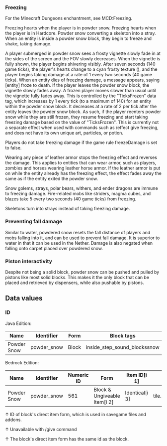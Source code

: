 ### Freezing
For the Minecraft Dungeons enchantment, see MCD:Freezing.

Freezing hearts when the player is in powder snow.
Freezing hearts when the player is in Hardcore.
Powder snow converting a skeleton into a stray.
When an entity is inside a powder snow block, they begin to freeze and shake, taking damage.

A player submerged in powder snow sees a frosty vignette slowly fade in at the sides of the screen and the FOV slowly decreases. When the vignette is fully shown, the player begins shivering visibly. After seven seconds (140 game ticks), the player's hearts change to a cyan frosty texture (), and the player begins taking damage at a rate of 1 every two seconds (40 game ticks). When an entity dies of freezing damage, a message appears, saying [entity] froze to death. If the player leaves the powder snow block, the vignette slowly fades away. A frozen player moves slower than usual until the vignette fully fades away. This is controlled by the "TicksFrozen" data tag, which increases by 1 every tick (to a maximum of 140) for an entity within the powder snow block. It decreases at a rate of 2 per tick after the entity leaves the powder snow block. As such, if the player reenters powder snow while they are still frozen, they resume freezing and start taking freezing damage based on the value of "TicksFrozen". This is currently not a separate effect when used with commands such as /effect give freezing, and does not have its own unique art, particles, or potion.

Players do not take freezing damage if the game rule freezeDamage is set to false.

Wearing any piece of leather armor stops the freezing effect and reverses the damage. This applies to entities that can wear armor, such as players, zombies and horses wearing leather horse armor. If the leather armor is put on while the entity already has the freezing effect, the effect fades away the same as if the entity exited the powder snow.

Snow golems, strays, polar bears, withers, and ender dragons are immune to freezing damage. Fire-related mobs like striders, magma cubes, and blazes take 5 every two seconds (40 game ticks) from freezing.

Skeletons turn into strays instead of taking freezing damage.

### Preventing fall damage
Similar to water, powdered snow resets the fall distance of players and mobs falling into it, and can be used to prevent fall damage. It is superior to water in that it can be used in the Nether. Damage is also negated when falling onto carpet placed over powdered snow.

### Piston interactivity
Despite not being a solid block, powder snow can be pushed and pulled by pistons like most solid blocks. This makes it the only block that can be placed and retrieved by dispensers, while also pushable by pistons.

## Data values
### ID
Java Edition:

| Name        | Identifier  | Form  | Block tags                   | Translation key             |
|-------------|-------------|-------|------------------------------|-----------------------------|
| Powder Snow | powder_snow | Block | inside_step_sound_blockssnow | block.minecraft.powder_snow |

Bedrock Edition:

| Name        | Identifier  | Numeric ID | Form                         | Item ID[i 1]   | Translation key       |
|-------------|-------------|------------|------------------------------|----------------|-----------------------|
| Powder Snow | powder_snow | 561        | Block & Ungiveable Item[i 2] | Identical[i 3] | tile.powder_snow.name |


↑ ID of block's direct item form, which is used in savegame files and addons.

↑ Unavailable with /give command

↑ The block's direct item form has the same id as the block.



